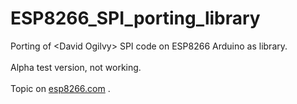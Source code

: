 # ESP8266_SPI_porting_library
Porting of &lt;David Ogilvy> SPI code on ESP8266 Arduino as library.
</br>
</br>
Alpha test version, not working.
</br>
</br>
Topic on <a href="http://goo.gl/3RzfRp">esp8266.com</a> .
